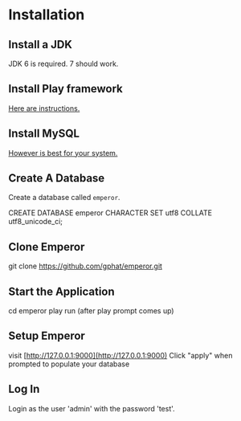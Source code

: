 # Installation

## Install a JDK

JDK 6 is required.  7 should work.

## Install Play framework

[Here are instructions.](http://www.playframework.org/documentation/2.0.2/Installing)

## Install MySQL

[However is best for your system.](http://dev.mysql.com/downloads/)

## Create A Database

Create a database called `emperor`.

  CREATE DATABASE emperor CHARACTER SET utf8 COLLATE utf8_unicode_ci;

## Clone Emperor

  git clone https://github.com/gphat/emperor.git

## Start the Application

  cd emperor
  play
  run (after play prompt comes up)

## Setup Emperor

  visit [http://127.0.0.1:9000](http://127.0.0.1:9000)
  Click "apply" when prompted to populate your database

## Log In

Login as the user 'admin' with the password 'test'.

